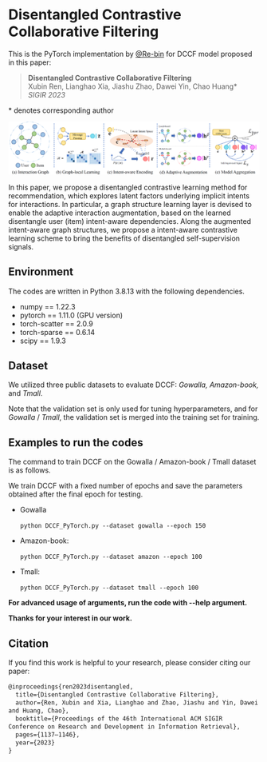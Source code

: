 # Disentangled Contrastive Collaborative Filtering

This is the PyTorch implementation by <a href='https://github.com/Re-bin'>@Re-bin</a> for DCCF model proposed in this paper:

 >**Disentangled Contrastive Collaborative Filtering**  
 > Xubin Ren, Lianghao Xia, Jiashu Zhao, Dawei Yin, Chao Huang*\
 >*SIGIR 2023*

\* denotes corresponding author
<p align="center">
<img src="DCCF.png" alt="DCCF" />
</p>

In this paper, we propose a disentangled contrastive learning method for recommendation, which explores latent factors underlying implicit intents for interactions. In particular, a graph structure learning layer is devised to enable the adaptive interaction augmentation, based on the learned disentangle user (item) intent-aware dependencies. Along the augmented intent-aware graph structures, we propose a intent-aware contrastive learning scheme to bring the benefits of disentangled self-supervision signals.

## Environment

The codes are written in Python 3.8.13 with the following dependencies.

- numpy == 1.22.3
- pytorch == 1.11.0 (GPU version)
- torch-scatter == 2.0.9
- torch-sparse == 0.6.14
- scipy == 1.9.3

##  Dataset

We utilized three public datasets to evaluate DCCF:  *Gowalla, Amazon-book,* and *Tmall*. 

Note that the validation set is only used for tuning hyperparameters, and for *Gowalla* / *Tmall*, the validation set is merged into the training set for training.

## Examples to run the codes

The command to train DCCF on the Gowalla / Amazon-book / Tmall dataset is as follows.

We train DCCF with a fixed number of epochs and save the parameters obtained after the final epoch for testing.

  - Gowalla 

    ```python DCCF_PyTorch.py --dataset gowalla --epoch 150```   

  - Amazon-book:

    ```python DCCF_PyTorch.py --dataset amazon --epoch 100```

  - Tmall:

    ```python DCCF_PyTorch.py --dataset tmall --epoch 100```

 **For advanced usage of arguments, run the code with --help argument.**

**Thanks for your interest in our work.**

## Citation
If you find this work is helpful to your research, please consider citing our paper:
```
@inproceedings{ren2023disentangled,
  title={Disentangled Contrastive Collaborative Filtering},
  author={Ren, Xubin and Xia, Lianghao and Zhao, Jiashu and Yin, Dawei and Huang, Chao},
  booktitle={Proceedings of the 46th International ACM SIGIR Conference on Research and Development in Information Retrieval},
  pages={1137–1146},
  year={2023}
}
```
